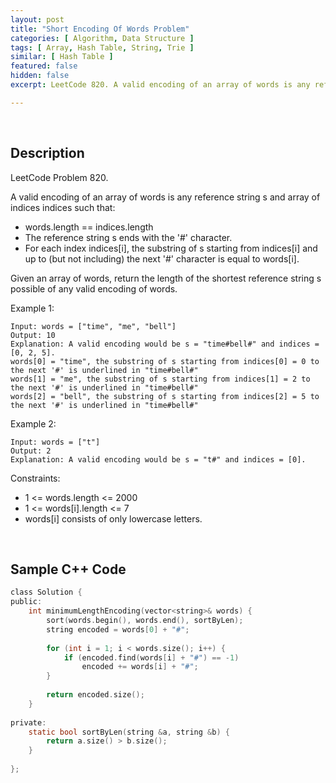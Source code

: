 ```yaml
---
layout: post
title: "Short Encoding Of Words Problem"
categories: [ Algorithm, Data Structure ]
tags: [ Array, Hash Table, String, Trie ]
similar: [ Hash Table ]
featured: false
hidden: false
excerpt: LeetCode 820. A valid encoding of an array of words is any reference string s and array of indices indices such that

---
```


<br />

## Description

LeetCode Problem 820.

A valid encoding of an array of words is any reference string s and array of indices indices such that:
* words.length == indices.length
* The reference string s ends with the '#' character.
* For each index indices[i], the substring of s starting from indices[i] and up to (but not including) the next '#' character is equal to words[i].

Given an array of words, return the length of the shortest reference string s possible of any valid encoding of words.

Example 1:
```
Input: words = ["time", "me", "bell"]
Output: 10
Explanation: A valid encoding would be s = "time#bell#" and indices = [0, 2, 5].
words[0] = "time", the substring of s starting from indices[0] = 0 to the next '#' is underlined in "time#bell#"
words[1] = "me", the substring of s starting from indices[1] = 2 to the next '#' is underlined in "time#bell#"
words[2] = "bell", the substring of s starting from indices[2] = 5 to the next '#' is underlined in "time#bell#"
```

Example 2:
```
Input: words = ["t"]
Output: 2
Explanation: A valid encoding would be s = "t#" and indices = [0].
```

Constraints:
* 1 <= words.length <= 2000
* 1 <= words[i].length <= 7
* words[i] consists of only lowercase letters.

<br />

## Sample C++ Code


```c
class Solution {
public:
    int minimumLengthEncoding(vector<string>& words) {
        sort(words.begin(), words.end(), sortByLen);
        string encoded = words[0] + "#";
        
        for (int i = 1; i < words.size(); i++) {
            if (encoded.find(words[i] + "#") == -1)
                encoded += words[i] + "#";
        }
        
        return encoded.size();
    }
    
private:
    static bool sortByLen(string &a, string &b) {
        return a.size() > b.size();
    }
    
};
```


